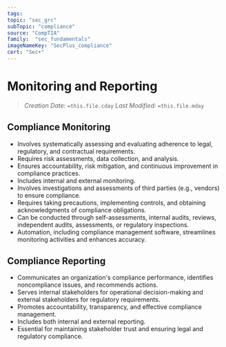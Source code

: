 ```yaml
---
tags:
topic: "sec_grc"
subTopic: "compliance"
source: "CompTIA"
family:  "sec_fundamentals"
imageNameKey: "SecPlus_compliance" 
cert: "Sec+"
---
```

# Monitoring and Reporting
> *Creation Date:* `=this.file.cday`
> *Last Modified:* `=this.file.mday`

## Compliance Monitoring

- Involves systematically assessing and evaluating adherence to legal, regulatory, and contractual requirements.
- Requires risk assessments, data collection, and analysis.
- Ensures accountability, risk mitigation, and continuous improvement in compliance practices.
- Includes internal and external monitoring.
- Involves investigations and assessments of third parties (e.g., vendors) to ensure compliance.
- Requires taking precautions, implementing controls, and obtaining acknowledgments of compliance obligations.
- Can be conducted through self-assessments, internal audits, reviews, independent audits, assessments, or regulatory inspections.
- Automation, including compliance management software, streamlines monitoring activities and enhances accuracy.

## Compliance Reporting

- Communicates an organization's compliance performance, identifies noncompliance issues, and recommends actions.
- Serves internal stakeholders for operational decision-making and external stakeholders for regulatory requirements.
- Promotes accountability, transparency, and effective compliance management.
- Includes both internal and external reporting.
- Essential for maintaining stakeholder trust and ensuring legal and regulatory compliance.

